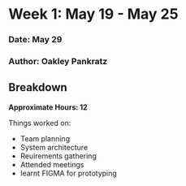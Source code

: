 # Week 1: May 19 - May 25

### Date: May 29
### Author: Oakley Pankratz


## Breakdown

**Approximate Hours: 12**

Things worked on:
 - Team planning
 - System architecture
 - Reuirements gathering
 - Attended meetings
 - learnt FIGMA for prototyping




